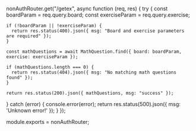 
nonAuthRouter.get("/getex", async function (req, res) {
  try {
    const boardParam = req.query.board;
    const exerciseParam = req.query.exercise;

    if (!boardParam || !exerciseParam) {
      return res.status(400).json({ msg: "Board and exercise parameters are required" });
    }

    const mathQuestions = await MathQuestion.find({ board: boardParam, exercise: exerciseParam });

    if (mathQuestions.length === 0) {
      return res.status(404).json({ msg: "No matching math questions found" });
    }

    return res.status(200).json({ mathQuestions, msg: "success" });

  } catch (error) {
    console.error(error);
    return res.status(500).json({ msg: 'Unknown error!' });
  }
});

module.exports = nonAuthRouter;
